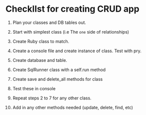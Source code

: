 # ChecklIst for creating CRUD app

1. Plan your classes and DB tables out.

2. Start with simplest class (i.e The `one` side of relationships)

3. Create Ruby class to match.

4. Create a console file and create instance of class. Test with pry.

5. Create database and table.

6. Create SqlRunner class with a self.run method

7. Create save and delete_all methods for class

8. Test these in console

9. Repeat steps 2 to 7 for any other class.

10. Add in any other methods needed (update, delete, find, etc)
